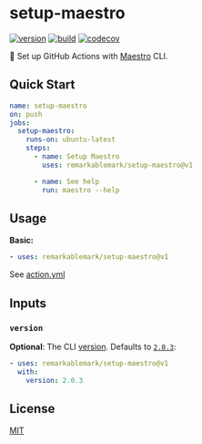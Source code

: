 # setup-maestro

[![version](https://badgen.net/github/release/remarkablemark/setup-maestro)](https://github.com/remarkablemark/setup-maestro/releases)
[![build](https://github.com/remarkablemark/setup-maestro/actions/workflows/build.yml/badge.svg)](https://github.com/remarkablemark/setup-maestro/actions/workflows/build.yml)
[![codecov](https://codecov.io/gh/remarkablemark/setup-maestro/graph/badge.svg?token=mI5QlfDaz0)](https://codecov.io/gh/remarkablemark/setup-maestro)

📱 Set up GitHub Actions with [Maestro](https://github.com/mobile-dev-inc/Maestro) CLI.

## Quick Start

```yaml
name: setup-maestro
on: push
jobs:
  setup-maestro:
    runs-on: ubuntu-latest
    steps:
      - name: Setup Maestro
        uses: remarkablemark/setup-maestro@v1

      - name: See help
        run: maestro --help
```

## Usage

**Basic:**

```yaml
- uses: remarkablemark/setup-maestro@v1
```

See [action.yml](action.yml)

## Inputs

### `version`

**Optional**: The CLI [version](https://github.com/mobile-dev-inc/Maestro/releases). Defaults to [`2.0.3`](https://github.com/mobile-dev-inc/Maestro/releases/tag/cli-2.0.3):

```yaml
- uses: remarkablemark/setup-maestro@v1
  with:
    version: 2.0.3
```

## License

[MIT](LICENSE)

